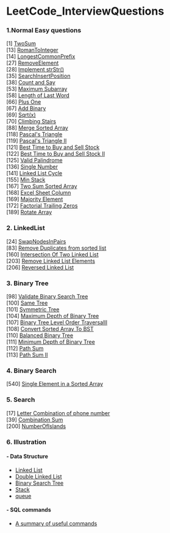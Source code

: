 # LeetCode_InterviewQuestions

### 1.Normal Easy questions<br/>
[1] [TwoSum](LeetCodeEasy/1TwoSum.py)<br/>
[13] [RomanToInteger](LeetCodeEasy/13RomanToInteger.py)<br/>
[14] [LongestCommonPrefix](LeetCodeEasy/14LongestCommonPrefix.py)<br/>
[27] [RemoveElement](LeetCodeEasy/27RemoveElement.py)<br/>
[28] [Implement strStr()](LeetCodeEasy/28ImplementstrStr.py)<br/>
[35] [SearchInsertPosition](LeetCodeEasy/35SearchInsertPosition.py)<br/>
[38] [Count and Say](LeetCodeEasy/38countAndSay.py)<br/>
[53] [Maximum Subarray](LeetCodeEasy/53MaximumSubarray.py)<br/>
[58] [Length of Last Word](LeetCodeEasy/58LengthOfLastWord.py)<br/>
[66] [Plus One](LeetCodeEasy/66PlusOne.py)<br/>
[67] [Add Binary](LeetCodeEasy/67AddBinary.py)<br/>
[69] [Sqrt(x)](LeetCodeEasy/69Sqrt.py)<br/>
[70] [Climbing Stairs](LeetCodeEasy/70ClimbingStairs.py)<br/>
[88] [Merge Sorted Array](LeetCodeEasy/88MergedSortedArray.py)<br/>
[118] [Pascal's Triangle](LeetCodeEasy/118PascalTriangle.py)<br/>
[119] [Pascal's Triangle II](LeetCodeEasy/119PascalTriangle.py)<br/>
[121] [Best Time to Buy and Sell Stock](LeetCodeEasy/121BestTimeToBuySellStock.py)<br/>
[122] [Best Time to Buy and Sell Stock II](LeetCodeEasy/122BestTimeToBuySellStock.py)<br/>
[125] [Valid Palindrome](LeetCodeEasy/125ValidPalindrome.py)<br/>
[136] [Single Number](LeetCodeEasy/136SingleNumber.py)<br/>
[141] [Linked List Cycle](LeetCodeEasy/141LinkedListCycle.py)<br/>
[155] [Min Stack](LeetCodeEasy/155MinStack.py)<br/>
[167] [Two Sum Sorted Array](LeetCodeEasy/167TwoSumSortedArray.py)<br/>
[168] [Excel Sheet Column](LeetCodeEasy/168ExcelSheetColumn.py)<br/>
[169] [Majority Element](LeetCodeEasy/169MajorityElement.py)<br/>
[172] [Factorial Trailing Zeros](LeetCodeEasy/172FactorialTrailingZeros.py)<br/>
[189] [Rotate Array](LeetCodeEasy/189RotateArray.py)

### 2. LinkedList
[24] [SwapNodesInPairs](LinkedList/24SwpNodesInPairs.py)<br/>
[83] [Remove Duplicates from sorted list](LinkedList/83RemoveDuplicatesSortedList.py)<br/>
[160] [Intersection Of Two Linked List](LinkedList/160IntersectionOfTwoLinkedList.py)<br/>
[203] [Remove Linked List Elements](LinkedList/203RemoveLinkedListElements.py)<br/>
[206] [Reversed Linked List](LinkedList/206ReverseLinkedList.py)</br>
### 3. Binary Tree
[98] [Validate Binary Search Tree](BinaryTree/98ValidateBinarySearchTree.py)<br/>
[100] [Same Tree](BinaryTree/100SameTree.py)<br/>
[101] [Symmetric Tree](BinaryTree/101SymmetricTree.py)<br/>
[104] [Maximum Depth of Binary Tree](BinaryTree/104MaxDepthOfBST.py)<br/>
[107] [Binary Tree Level Order TraversalII](BinaryTree/107BinaryTreeLevelOrderTraversal.py)<br/>
[108] [Convert Sorted Array To BST](BinaryTree/108ConvertSortedArray.py)<br/>
[110] [Balanced Binary Tree](BinaryTree/110BalancedBinaryTree.py)<br/>
[111] [Minimum Depth of Binary Tree](BinaryTree/111MinimumDepthBinaryTree.py)<br/>
[112] [Path Sum](BinaryTree/112PathSum.py)<br/>
[113] [Path Sum II](BinaryTree/113PathSumII.py)<br/>

### 4. Binary Search
[540] [Single Element in a Sorted Array](BinarySearch/540SingleElementInASortedArray.py)<br/>

### 5. Search
[17] [Letter Combination of phone number](Search/17LetterCombinationOfPhoneNumber.py)<br/>
[39] [Combination Sum](Search/39CombinationSum.py)</br>
[200] [NumberOfIslands](Search/200NumberOfIslands.py)</br>

### 6. Illustration
#### - Data Structure
   - [Linked List](dataStructure/linkedList.py)
   - [Double Linked List](dataStructure/doubleLinkedLIst.py)
   - [Binary Search Tree](dataStructure/binarySearchTree.py)
   - [Stack](LeetCodeEasy/155MinStack.py)
   - [queue](dataStructure/queue.py)
   
#### - SQL commands
   - [A summary of useful commands](SQL)


